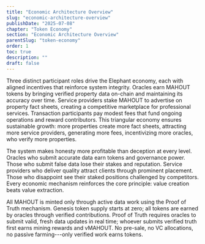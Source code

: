 ```yaml
---
title: "Economic Architecture Overview"
slug: "economic-architecture-overview"
publishDate: "2025-07-08"
chapter: "Token Economy"
section: "Economic Architecture Overview"
parentSlug: "token-economy"
order: 1
toc: true
description: ""
draft: false
---
```


Three distinct participant roles drive the Elephant economy, each with aligned incentives that reinforce system
integrity. Oracles earn MAHOUT tokens by bringing verified property data on-chain and maintaining its accuracy over
time. Service providers stake MAHOUT to advertise on property fact sheets, creating a competitive marketplace for
professional services. Transaction participants pay modest fees that fund ongoing operations and reward contributors.
This triangular economy ensures sustainable growth: more properties create more fact sheets, attracting more service
providers, generating more fees, incentivizing more oracles, who verify more properties.

The system makes honesty more profitable than deception at every level. Oracles who submit accurate data earn tokens and
governance power. Those who submit false data lose their stakes and reputation. Service providers who deliver quality
attract clients through prominent placement. Those who disappoint see their staked positions challenged by competitors.
Every economic mechanism reinforces the core principle: value creation beats value extraction.

All MAHOUT is minted only through active data work using the Proof of Truth mechanism. Genesis token supply starts at
zero; all tokens are earned by oracles through verified contributions. Proof of Truth requires oracles to submit valid,
fresh data updates in real time; whoever submits verified truth first earns mining rewards and vMAHOUT. No pre-sale, no
VC allocations, no passive farming---only verified work earns tokens.
